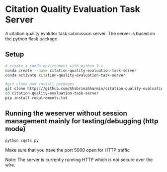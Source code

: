 # Citation Quality Evaluation Task Server
A citation quality evalutor task submission server.
The server is based on the python flask package


## Setup
```bash
# create a conda environment with python 3.x
conda create --name citation-quality-evaluation-task-server
conda activate citation-quality-evaluation-task-server

#git clone and install packages
git clone https://github.com/ShabrinaSharmin/citation-quality-evaluation-task-server.git
cd citation-quality-evaluation-task-server
pip install requirements.txt
```

## Running the weserver without session management mainly for testing/debugging (http mode)
```bash
python cqets.py
```

Make sure that you have the port 5000 open for HTTP traffic

Note: The server is currently running HTTP which is not secure over the wire.

